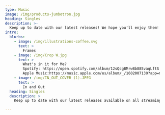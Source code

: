 ```yaml
---
type: Music
image: /img/products-jumbotron.jpg
heading: Singles
description: >-
  Keep up to date with our latest releases! We hope you'll enjoy them!
intro:
  blurbs:
    - image: /img/illustrations-coffee.svg
      text: >
        Frames
    - image: /img/Crop W.jpg
      text: >
        What's in it for Me? 
        Spotify: https://open.spotify.com/album/12sQcgBMrw8b885vaqLftS
        Apple Music:https://music.apple.com/us/album/_/1602007130?app=music&at=1000lHKX&ct=linktree_http&i=1602007131&ls=1&mt=1
    - image: /img/IN_OUT_COVER (1).JPEG
      text: >
        In and Out
  heading: Singles
  description: >
    Keep up to date with our latest releases available on all streaming services! 
    
---
```




